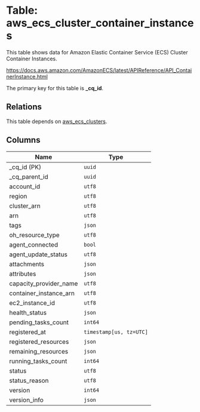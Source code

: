 # Table: aws_ecs_cluster_container_instances

This table shows data for Amazon Elastic Container Service (ECS) Cluster Container Instances.

https://docs.aws.amazon.com/AmazonECS/latest/APIReference/API_ContainerInstance.html

The primary key for this table is **_cq_id**.

## Relations

This table depends on [aws_ecs_clusters](aws_ecs_clusters.md).

## Columns

| Name          | Type          |
| ------------- | ------------- |
|_cq_id (PK)|`uuid`|
|_cq_parent_id|`uuid`|
|account_id|`utf8`|
|region|`utf8`|
|cluster_arn|`utf8`|
|arn|`utf8`|
|tags|`json`|
|oh_resource_type|`utf8`|
|agent_connected|`bool`|
|agent_update_status|`utf8`|
|attachments|`json`|
|attributes|`json`|
|capacity_provider_name|`utf8`|
|container_instance_arn|`utf8`|
|ec2_instance_id|`utf8`|
|health_status|`json`|
|pending_tasks_count|`int64`|
|registered_at|`timestamp[us, tz=UTC]`|
|registered_resources|`json`|
|remaining_resources|`json`|
|running_tasks_count|`int64`|
|status|`utf8`|
|status_reason|`utf8`|
|version|`int64`|
|version_info|`json`|